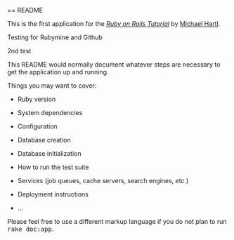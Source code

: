 == README

This is the first application for the
[*Ruby on Rails Tutorial*](http://railstutorial.org/)
by [Michael Hartl](http://michaelhartl.com/).

Testing for Rubymine and Github

2nd test

This README would normally document whatever steps are necessary to get the
application up and running.

Things you may want to cover:

* Ruby version

* System dependencies

* Configuration

* Database creation

* Database initialization

* How to run the test suite

* Services (job queues, cache servers, search engines, etc.)

* Deployment instructions

* ...


Please feel free to use a different markup language if you do not plan to run
<tt>rake doc:app</tt>.
